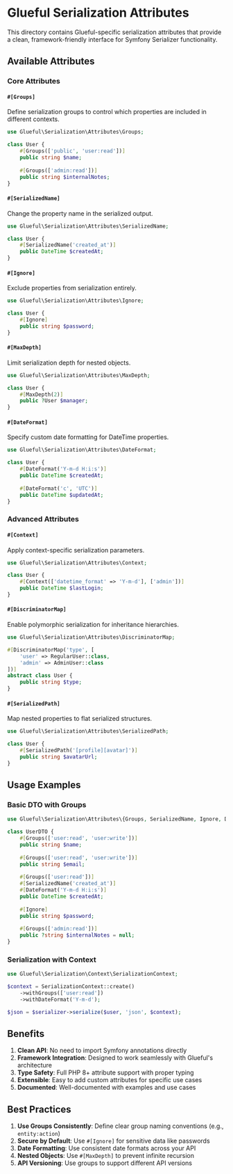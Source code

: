# Glueful Serialization Attributes

This directory contains Glueful-specific serialization attributes that provide a clean, framework-friendly interface for Symfony Serializer functionality.

## Available Attributes

### Core Attributes

#### `#[Groups]`
Define serialization groups to control which properties are included in different contexts.

```php
use Glueful\Serialization\Attributes\Groups;

class User {
    #[Groups(['public', 'user:read'])]
    public string $name;
    
    #[Groups(['admin:read'])]
    public string $internalNotes;
}
```

#### `#[SerializedName]`
Change the property name in the serialized output.

```php
use Glueful\Serialization\Attributes\SerializedName;

class User {
    #[SerializedName('created_at')]
    public DateTime $createdAt;
}
```

#### `#[Ignore]`
Exclude properties from serialization entirely.

```php
use Glueful\Serialization\Attributes\Ignore;

class User {
    #[Ignore]
    public string $password;
}
```

#### `#[MaxDepth]`
Limit serialization depth for nested objects.

```php
use Glueful\Serialization\Attributes\MaxDepth;

class User {
    #[MaxDepth(2)]
    public ?User $manager;
}
```

#### `#[DateFormat]`
Specify custom date formatting for DateTime properties.

```php
use Glueful\Serialization\Attributes\DateFormat;

class User {
    #[DateFormat('Y-m-d H:i:s')]
    public DateTime $createdAt;
    
    #[DateFormat('c', 'UTC')]
    public DateTime $updatedAt;
}
```

### Advanced Attributes

#### `#[Context]`
Apply context-specific serialization parameters.

```php
use Glueful\Serialization\Attributes\Context;

class User {
    #[Context(['datetime_format' => 'Y-m-d'], ['admin'])]
    public DateTime $lastLogin;
}
```

#### `#[DiscriminatorMap]`
Enable polymorphic serialization for inheritance hierarchies.

```php
use Glueful\Serialization\Attributes\DiscriminatorMap;

#[DiscriminatorMap('type', [
    'user' => RegularUser::class,
    'admin' => AdminUser::class
])]
abstract class User {
    public string $type;
}
```

#### `#[SerializedPath]`
Map nested properties to flat serialized structures.

```php
use Glueful\Serialization\Attributes\SerializedPath;

class User {
    #[SerializedPath('[profile][avatar]')]
    public string $avatarUrl;
}
```

## Usage Examples

### Basic DTO with Groups

```php
use Glueful\Serialization\Attributes\{Groups, SerializedName, Ignore, DateFormat};

class UserDTO {
    #[Groups(['user:read', 'user:write'])]
    public string $name;
    
    #[Groups(['user:read', 'user:write'])]
    public string $email;
    
    #[Groups(['user:read'])]
    #[SerializedName('created_at')]
    #[DateFormat('Y-m-d H:i:s')]
    public DateTime $createdAt;
    
    #[Ignore]
    public string $password;
    
    #[Groups(['admin:read'])]
    public ?string $internalNotes = null;
}
```

### Serialization with Context

```php
use Glueful\Serialization\Context\SerializationContext;

$context = SerializationContext::create()
    ->withGroups(['user:read'])
    ->withDateFormat('Y-m-d');

$json = $serializer->serialize($user, 'json', $context);
```

## Benefits

1. **Clean API**: No need to import Symfony annotations directly
2. **Framework Integration**: Designed to work seamlessly with Glueful's architecture
3. **Type Safety**: Full PHP 8+ attribute support with proper typing
4. **Extensible**: Easy to add custom attributes for specific use cases
5. **Documented**: Well-documented with examples and use cases

## Best Practices

1. **Use Groups Consistently**: Define clear group naming conventions (e.g., `entity:action`)
2. **Secure by Default**: Use `#[Ignore]` for sensitive data like passwords
3. **Date Formatting**: Use consistent date formats across your API
4. **Nested Objects**: Use `#[MaxDepth]` to prevent infinite recursion
5. **API Versioning**: Use groups to support different API versions